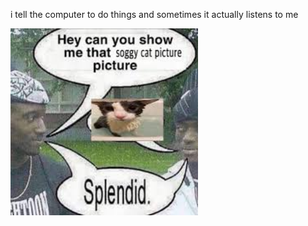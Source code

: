 i tell the computer to do things and sometimes it actually listens to me
<!--START_SECTION:update_image-->
<img src=https://raw.githubusercontent.com/sneakykestrel/sneakykestrel/main/.github/images/soggy-cat-picture-picture.png height="" width="300" align=left alt=kitty />
<!--END_SECTION:update_image-->

